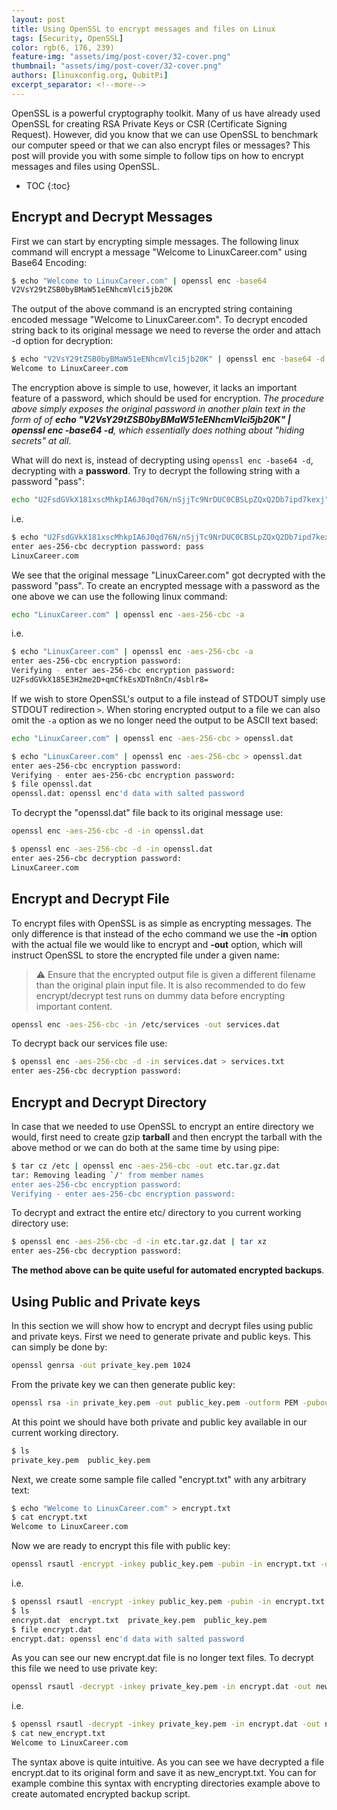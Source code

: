 ```yaml
---
layout: post
title: Using OpenSSL to encrypt messages and files on Linux
tags: [Security, OpenSSL]
color: rgb(6, 176, 239)
feature-img: "assets/img/post-cover/32-cover.png"
thumbnail: "assets/img/post-cover/32-cover.png"
authors: [linuxconfig.org, QubitPi]
excerpt_separator: <!--more-->
---
```


OpenSSL is a powerful cryptography toolkit. Many of us have already used OpenSSL for creating RSA Private Keys or CSR 
(Certificate Signing Request). However, did you know that we can use OpenSSL to benchmark our computer speed or that we
can also encrypt files or messages? This post will provide you with some simple to follow tips on how to encrypt
messages and files using OpenSSL.

<!--more-->

* TOC
{:toc}


Encrypt and Decrypt Messages
----------------------------

First we can start by encrypting simple messages. The following linux command will encrypt a message "Welcome to
LinuxCareer.com" using Base64 Encoding:

```bash
$ echo "Welcome to LinuxCareer.com" | openssl enc -base64
V2VsY29tZSB0byBMaW51eENhcmVlci5jb20K
```

The output of the above command is an encrypted string containing encoded message "Welcome to LinuxCareer.com". To
decrypt encoded string back to its original message we need to reverse the order and attach -d option for decryption:

```bash
$ echo "V2VsY29tZSB0byBMaW51eENhcmVlci5jb20K" | openssl enc -base64 -d
Welcome to LinuxCareer.com
```

The encryption above is simple to use, however, it lacks an important feature of a password, which should be used for 
encryption. _The procedure above simply exposes the original password in another plain text in the form of of
**echo "V2VsY29tZSB0byBMaW51eENhcmVlci5jb20K" | openssl enc -base64 -d**, which essentially does nothing about "hiding
secrets" at all_.

What will do next is, instead of decrypting using `openssl enc -base64 -d`, decrypting with a **password**. Try to
decrypt the following string with a password "pass":

```bash
echo "U2FsdGVkX181xscMhkpIA6J0qd76N/nSjjTc9NrDUC0CBSLpZQxQ2Db7ipd7kexj" | openssl enc -aes-256-cbc -d -a
```

i.e.

```bash
$ echo "U2FsdGVkX181xscMhkpIA6J0qd76N/nSjjTc9NrDUC0CBSLpZQxQ2Db7ipd7kexj" | openssl enc -aes-256-cbc -d -a
enter aes-256-cbc decryption password: pass
LinuxCareer.com
```

We see that the original message "LinuxCareer.com" got decrypted with the password "pass". To create an encrypted
message with a password as the one above we can use the following linux command:

```bash
echo "LinuxCareer.com" | openssl enc -aes-256-cbc -a
```

i.e.

```bash
$ echo "LinuxCareer.com" | openssl enc -aes-256-cbc -a
enter aes-256-cbc encryption password:
Verifying - enter aes-256-cbc encryption password:
U2FsdGVkX185E3H2me2D+qmCfkEsXDTn8nCn/4sblr8=
```

If we wish to store OpenSSL's output to a file instead of STDOUT simply use STDOUT redirection `>`. When storing
encrypted output to a file we can also omit the `-a` option as we no longer need the output to be ASCII text based:

```bash
echo "LinuxCareer.com" | openssl enc -aes-256-cbc > openssl.dat
```

```bash
$ echo "LinuxCareer.com" | openssl enc -aes-256-cbc > openssl.dat
enter aes-256-cbc encryption password:
Verifying - enter aes-256-cbc encryption password:
$ file openssl.dat 
openssl.dat: openssl enc'd data with salted password
```

To decrypt the "openssl.dat" file back to its original message use:

```bash
openssl enc -aes-256-cbc -d -in openssl.dat 
```

```bash
$ openssl enc -aes-256-cbc -d -in openssl.dat 
enter aes-256-cbc decryption password:
LinuxCareer.com
```


Encrypt and Decrypt File
------------------------

To encrypt files with OpenSSL is as simple as encrypting messages. The only difference is that instead of the echo
command we use the **-in** option with the actual file we would like to encrypt and **-out** option, which will instruct 
OpenSSL to store the encrypted file under a given name:

> ⚠️ Ensure that the encrypted output file is given a different filename than the original plain input file. It is also 
> recommended to do few encrypt/decrypt test runs on dummy data before encrypting important content.

```bash
openssl enc -aes-256-cbc -in /etc/services -out services.dat
```

To decrypt back our services file use:

```bash
$ openssl enc -aes-256-cbc -d -in services.dat > services.txt
enter aes-256-cbc decryption password:
```


Encrypt and Decrypt Directory
-----------------------------

In case that we needed to use OpenSSL to encrypt an entire directory we would, first need to create gzip **tarball** and
then encrypt the tarball with the above method or we can do both at the same time by using pipe:

```bash
$ tar cz /etc | openssl enc -aes-256-cbc -out etc.tar.gz.dat
tar: Removing leading `/' from member names
enter aes-256-cbc encryption password:
Verifying - enter aes-256-cbc encryption password:
```

To decrypt and extract the entire etc/ directory to you current working directory use:

```bash
$ openssl enc -aes-256-cbc -d -in etc.tar.gz.dat | tar xz
enter aes-256-cbc decryption password:
```

**The method above can be quite useful for automated encrypted backups**.


Using Public and Private keys
-----------------------------

In this section we will show how to encrypt and decrypt files using public and private keys. First we need to generate 
private and public keys. This can simply be done by:

```bash
openssl genrsa -out private_key.pem 1024
```


From the private key we can then generate public key:

```bash
openssl rsa -in private_key.pem -out public_key.pem -outform PEM -pubout
```

At this point we should have both private and public key available in our current working directory.

```bash
$ ls
private_key.pem  public_key.pem
```

Next, we create some sample file called "encrypt.txt" with any arbitrary text:

```bash
$ echo "Welcome to LinuxCareer.com" > encrypt.txt
$ cat encrypt.txt 
Welcome to LinuxCareer.com
```

Now we are ready to encrypt this file with public key:

```bash
openssl rsautl -encrypt -inkey public_key.pem -pubin -in encrypt.txt -out encrypt.dat 
```

i.e.

```bash
$ openssl rsautl -encrypt -inkey public_key.pem -pubin -in encrypt.txt -out encrypt.dat 
$ ls
encrypt.dat  encrypt.txt  private_key.pem  public_key.pem
$ file encrypt.dat 
encrypt.dat: openssl enc'd data with salted password
```

As you can see our new encrypt.dat file is no longer text files. To decrypt this file we need to use private key:

```bash
openssl rsautl -decrypt -inkey private_key.pem -in encrypt.dat -out new_encrypt.txt
```

i.e.

```bash
$ openssl rsautl -decrypt -inkey private_key.pem -in encrypt.dat -out new_encrypt.txt
$ cat new_encrypt.txt
Welcome to LinuxCareer.com
```

The syntax above is quite intuitive. As you can see we have decrypted a file encrypt.dat to its original form and save
it as new_encrypt.txt. You can for example combine this syntax with encrypting directories example above to create 
automated encrypted backup script.
